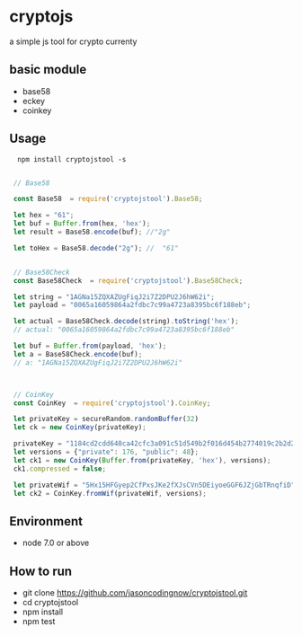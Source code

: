 # cryptojs # 

a simple js tool for crypto currenty

 ## basic module ##

 * base58
 * eckey
 * coinkey

 ## Usage

 ```
   npm install cryptojstool -s
 ```

 ```javascript

  // Base58

  const Base58  = require('cryptojstool').Base58;

  let hex = "61";
  let buf = Buffer.from(hex, 'hex');
  let result = Base58.encode(buf); //"2g"

  let toHex = Base58.decode("2g"); //  "61"


  // Base58Check
  const Base58Check  = require('cryptojstool').Base58Check;
 
  let string = "1AGNa15ZQXAZUgFiqJ2i7Z2DPU2J6hW62i";
  let payload = "0065a16059864a2fdbc7c99a4723a8395bc6f188eb";

  let actual = Base58Check.decode(string).toString('hex');
  // actual: "0065a16059864a2fdbc7c99a4723a8395bc6f188eb"

  let buf = Buffer.from(payload, 'hex');
  let a = Base58Check.encode(buf);
  // a: "1AGNa15ZQXAZUgFiqJ2i7Z2DPU2J6hW62i"



  // CoinKey
  const CoinKey  = require('cryptojstool').CoinKey;

  let privateKey = secureRandom.randomBuffer(32)
  let ck = new CoinKey(privateKey);

  privateKey = "1184cd2cdd640ca42cfc3a091c51d549b2f016d454b2774019c2b2d2e08529fd";
  let versions = {"private": 176, "public": 48};
  let ck1 = new CoinKey(Buffer.from(privateKey, 'hex'), versions);
  ck1.compressed = false;

  let privateWif = "5Hx15HFGyep2CfPxsJKe2fXJsCVn5DEiyoeGGF6JZjGbTRnqfiD";
  let ck2 = CoinKey.fromWif(privateWif, versions);
 ```

 ## Environment ##

  * node 7.0 or above

 ## How to run ## 
  * git clone https://github.com/jasoncodingnow/cryptojstool.git
  * cd cryptojstool
  * npm install
  * npm test

